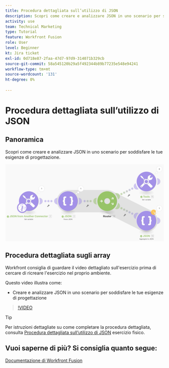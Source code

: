 ```yaml
---
title: Procedura dettagliata sull’utilizzo di JSON
description: Scopri come creare e analizzare JSON in uno scenario per supportare le tue esigenze di progettazione in [!DNL Adobe Workfront Fusion].
activity: use
team: Technical Marketing
type: Tutorial
feature: Workfront Fusion
role: User
level: Beginner
kt: Jira ticket
exl-id: 0d718e87-2faa-47d7-97d9-314071b329cb
source-git-commit: 58a545120b29a5f492344b89b77235e548e94241
workflow-type: tm+mt
source-wordcount: '131'
ht-degree: 0%

---
```


# Procedura dettagliata sull’utilizzo di JSON

## Panoramica

Scopri come creare e analizzare JSON in uno scenario per soddisfare le tue esigenze di progettazione.

![Immagine di uno scenario di fusione](assets/final-functional-bits-and-bobs-2.png)

## Procedura dettagliata sugli array

Workfront consiglia di guardare il video dettagliato sull&#39;esercizio prima di cercare di ricreare l&#39;esercizio nel proprio ambiente.

Questo video illustra come:

* Creare e analizzare JSON in uno scenario per soddisfare le tue esigenze di progettazione

>[!VIDEO](https://video.tv.adobe.com/v/335301/?quality=12)

>[!TIP]
>
>Per istruzioni dettagliate su come completare la procedura dettagliata, consulta [Procedura dettagliata sull’utilizzo di JSON](https://experienceleague.adobe.com/docs/workfront-learn/tutorials-workfront/fusion/exercises/working-with-json.html?lang=en) esercizio fisico.


## Vuoi saperne di più? Si consiglia quanto segue:

[Documentazione di Workfront Fusion](https://experienceleague.adobe.com/docs/workfront/using/adobe-workfront-fusion/workfront-fusion-2.html?lang=en)

